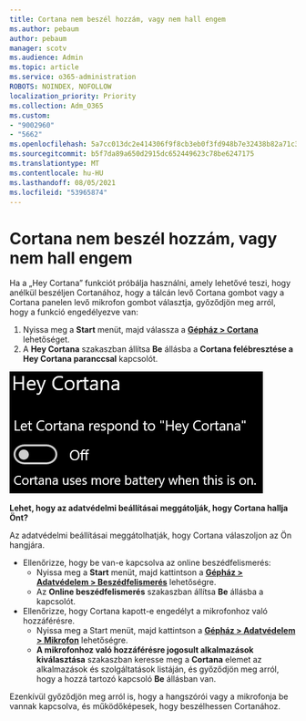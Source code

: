 ```yaml
---
title: Cortana nem beszél hozzám, vagy nem hall engem
ms.author: pebaum
author: pebaum
manager: scotv
ms.audience: Admin
ms.topic: article
ms.service: o365-administration
ROBOTS: NOINDEX, NOFOLLOW
localization_priority: Priority
ms.collection: Adm_O365
ms.custom:
- "9002960"
- "5662"
ms.openlocfilehash: 5a7cc013dc2e414306f9f8cb3eb0f3fd948b7e32438b82a71c31219b65a180e4
ms.sourcegitcommit: b5f7da89a650d2915dc652449623c78be6247175
ms.translationtype: MT
ms.contentlocale: hu-HU
ms.lasthandoff: 08/05/2021
ms.locfileid: "53965874"
---
```

# <a name="cortana-doesnt-talk-to-me-or-cant-hear-me"></a>Cortana nem beszél hozzám, vagy nem hall engem

Ha a „Hey Cortana” funkciót próbálja használni, amely lehetővé teszi, hogy anélkül beszéljen Cortanához, hogy a tálcán levő Cortana gombot vagy a Cortana panelen levő mikrofon gombot választja, győződjön meg arról, hogy a funkció engedélyezve van:

1. Nyissa meg a **Start** menüt, majd válassza a **[Gépház > Cortana](ms-settings:cortana?activationSource=GetHelp)** lehetőséget.
2. A **Hey Cortana** szakaszban állítsa **Be** állásba a **Cortana felébresztése a Hey Cortana paranccsal** kapcsolót.

![Hey Cortana](media/hey-cortana.png)

**Lehet, hogy az adatvédelmi beállításai meggátolják, hogy Cortana hallja Önt?**

Az adatvédelmi beállításai meggátolhatják, hogy Cortana válaszoljon az Ön hangjára.
- Ellenőrizze, hogy be van-e kapcsolva az online beszédfelismerés:
    - Nyissa meg a **Start** menüt, majd kattintson a **[Gépház > Adatvédelem > Beszédfelismerés](ms-settings:privacy-speech?activationSource=GetHelp)** lehetőségre.
    - Az **Online beszédfelismerés** szakaszban állítsa **Be** állásba a kapcsolót.
- Ellenőrizze, hogy Cortana kapott-e engedélyt a mikrofonhoz való hozzáférésre. 
    - Nyissa meg a Start menüt, majd kattintson a **[Gépház > Adatvédelem > Mikrofon](ms-settings:privacy-microphone?activationSource=GetHelp)** lehetőségre.
    - **A mikrofonhoz való hozzáférésre jogosult alkalmazások kiválasztása** szakaszban keresse meg a **Cortana** elemet az alkalmazások és szolgáltatások listáján, és győződjön meg arról, hogy a hozzá tartozó kapcsoló **Be** állásban van.

Ezenkívül győződjön meg arról is, hogy a hangszórói vagy a mikrofonja be vannak kapcsolva, és működőképesek, hogy beszélhessen Cortanához.
